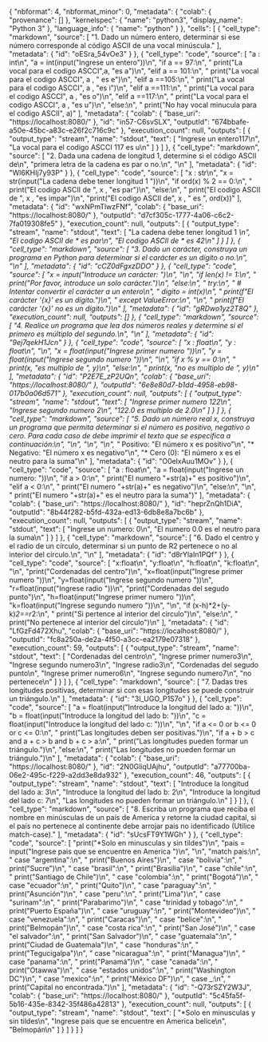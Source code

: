 {
  "nbformat": 4,
  "nbformat_minor": 0,
  "metadata": {
    "colab": {
      "provenance": []
    },
    "kernelspec": {
      "name": "python3",
      "display_name": "Python 3"
    },
    "language_info": {
      "name": "python"
    }
  },
  "cells": [
    {
      "cell_type": "markdown",
      "source": [
        "1. Dado un número entero, determinar si ese número corresponde al código ASCII de una vocal minúscula."
      ],
      "metadata": {
        "id": "oESra_54vOe3"
      }
    },
    {
      "cell_type": "code",
      "source": [
        "a : int\n",
        "a = int(input(\"Ingrese un entero\"))\n",
        "if a == 97:\n",
        "  print(\"La vocal para el codigo ASCCI\",a, \"es a\")\n",
        "elif a == 101:\n",
        "  print(\"La vocal para el codigo ASCCI\", a , \" es e\")\n",
        "elif a ==105:\n",
        "  print(\"La vocal para el codigo ASCCI\", a , \"es i\")\n",
        "elif a ==111:\n",
        "  print(\"La vocal para el codigo ASCCI\", a , \"es o\")\n",
        "elif a ==117:\n",
        "  print(\"La vocal para el codigo ASCCI\", a , \"es u\")\n",
        "else:\n",
        "  print(\"No hay vocal minucula para el codigo ASCII\", a)"
      ],
      "metadata": {
        "colab": {
          "base_uri": "https://localhost:8080/"
        },
        "id": "in57-C6svSLX",
        "outputId": "674bbafe-a50e-45bc-a83c-e26f2c716c9c"
      },
      "execution_count": null,
      "outputs": [
        {
          "output_type": "stream",
          "name": "stdout",
          "text": [
            "Ingrese un entero117\n",
            "La vocal para el codigo ASCCI 117 es u\n"
          ]
        }
      ]
    },
    {
      "cell_type": "markdown",
      "source": [
        "2. Dada una cadena de longitud 1, determine si el código ASCII de\n",
        "primera letra de la cadena es par o no.\n",
        "\n"
      ],
      "metadata": {
        "id": "Wl6KHIj7y93P"
      }
    },
    {
      "cell_type": "code",
      "source": [
        "x : str\n",
        "x = str(input(\"La cadena debe tener longitud 1 \"))\n",
        "if ord(x) % 2 == 0:\n",
        "  print(\"El codigo ASCII de \", x , \"es par\")\n",
        "else:\n",
        "  print(\"El codigo ASCII de \", x , \"es impar\")\n",
        "print(\"El codigo ASCII de\", x , \" es \", ord(x))"
      ],
      "metadata": {
        "id": "wxNPmTlwzFNf",
        "colab": {
          "base_uri": "https://localhost:8080/"
        },
        "outputId": "d7cf305c-1777-4a06-c6c2-7fa019308fe5"
      },
      "execution_count": null,
      "outputs": [
        {
          "output_type": "stream",
          "name": "stdout",
          "text": [
            "La cadena debe tener longitud 1 *\n",
            "El codigo ASCII de  * es par\n",
            "El codigo ASCII de *  es  42\n"
          ]
        }
      ]
    },
    {
      "cell_type": "markdown",
      "source": [
        "3. Dado un carácter, construya un programa en Python para determinar si el carácter es un dígito o no.\n",
        "\n"
      ],
      "metadata": {
        "id": "cCZ0dFgxzDDO"
      }
    },
    {
      "cell_type": "code",
      "source": [
        "x = input(\"Introduce un carácter: \")\n",
        "\n",
        "if len(x) != 1:\n",
        "    print(\"Por favor, introduce un solo carácter.\")\n",
        "else:\n",
        "    try:\n",
        "        # Intentar convertir el carácter a un entero\n",
        "        digito = int(x)\n",
        "        print(f\"El carácter '{x}' es un dígito.\")\n",
        "    except ValueError:\n",
        "\n",
        "        print(f\"El carácter '{x}' no es un dígito.\")\n"
      ],
      "metadata": {
        "id": "gRDwo1yz2T8Q"
      },
      "execution_count": null,
      "outputs": []
    },
    {
      "cell_type": "markdown",
      "source": [
        "4. Realice un programa que lea dos números reales y determine si el primero es múltiplo del segundo.\n",
        "\n"
      ],
      "metadata": {
        "id": "9ej7qekH1Jcn"
      }
    },
    {
      "cell_type": "code",
      "source": [
        "x : float\n",
        "y : float\n",
        "\n",
        "x = float(input(\"Ingrese primer numero \"))\n",
        "y = float(input(\"Ingrese segundo numero \"))\n",
        "\n",
        "if x % y == 0:\n",
        "  print(x, \"es multiplo de \", y)\n",
        "else:\n",
        "  print(x, \"no es multiplo de \", y)\n"
      ],
      "metadata": {
        "id": "P2E7E_zP2UQn",
        "colab": {
          "base_uri": "https://localhost:8080/"
        },
        "outputId": "6e8e80d7-b1dd-4958-eb98-017b0a06d571"
      },
      "execution_count": null,
      "outputs": [
        {
          "output_type": "stream",
          "name": "stdout",
          "text": [
            "Ingrese primer numero 122\n",
            "Ingrese segundo numero 2\n",
            "122.0 es multiplo de  2.0\n"
          ]
        }
      ]
    },
    {
      "cell_type": "markdown",
      "source": [
        "5. Dado un número real x, construya un programa que permita determinar si el número es positivo, negativo o cero. Para cada caso de debe imprimir el texto que se especifica a continuación:\n",
        "\n",
        "\n",
        "\n",
        "*   Positivo: \"El número x es positivo\"\n",
        "*   Negativo: \"El número x es negativo\"\n",
        "*   Cero (0): \"El número x es el neutro para la suma\"\n"
      ],
      "metadata": {
        "id": "O0elxAuu1MOv"
      }
    },
    {
      "cell_type": "code",
      "source": [
        "a : float\n",
        "a = float(input(\"Ingrese un numero: \"))\n",
        "if a > 0:\n",
        "  print(\"El numero \"+str(a)+\" es positivo\")\n",
        "elif a < 0:\n",
        "  print(\"El numero \"+str(a)+\" es negativo\")\n",
        "else:\n",
        "\n",
        "  print(\"El numero \"+str(a)+\" es el neutro para la suma\")"
      ],
      "metadata": {
        "colab": {
          "base_uri": "https://localhost:8080/"
        },
        "id": "heprZnQh1DiA",
        "outputId": "8b44f282-b5fd-432a-ed13-6db8e8a7bc6b"
      },
      "execution_count": null,
      "outputs": [
        {
          "output_type": "stream",
          "name": "stdout",
          "text": [
            "Ingrese un numero: 0\n",
            "El numero 0.0 es el neutro para la suma\n"
          ]
        }
      ]
    },
    {
      "cell_type": "markdown",
      "source": [
        "6. Dado el centro y el radio de un círculo, determinar si un punto de R2 pertenece o no al interior del círculo.\n",
        "\n"
      ],
      "metadata": {
        "id": "d8rYlaIn1PQf"
      }
    },
    {
      "cell_type": "code",
      "source": [
        "x:float\n",
        "y:float\n",
        "h:float\n",
        "k:float\n",
        "\n",
        "print(\"Cordenadas del centro\")\n",
        "x=float(input(\"Ingrese primer numero \"))\n",
        "y=float(input(\"Ingrese segundo numero \"))\n",
        "r=float(input(\"Ingrese radio \"))\n",
        "print(\"Cordenadas del segudo punto\")\n",
        "h=float(input(\"Ingrese primer numero \"))\n",
        "k=float(input(\"Ingrese segundo numero \"))\n",
        "\n",
        "if (x-h)*2+(y-k)*2==r*2:\n",
        "  print(\"Si pertence al interior del circulo\")\n",
        "else:\n",
        "  print(\"No pertenece al interior del circulo\")\n"
      ],
      "metadata": {
        "id": "LfGzFd472Xhu",
        "colab": {
          "base_uri": "https://localhost:8080/"
        },
        "outputId": "fc8a250a-de2a-4f50-a3cc-ea2179e07318"
      },
      "execution_count": 59,
      "outputs": [
        {
          "output_type": "stream",
          "name": "stdout",
          "text": [
            "Cordenadas del centro\n",
            "Ingrese primer numero3\n",
            "Ingrese segundo numero3\n",
            "Ingrese radio3\n",
            "Cordenadas del segudo punto\n",
            "Ingrese primer numero6\n",
            "Ingrese segundo numero7\n",
            "no pertenece\n"
          ]
        }
      ]
    },
    {
      "cell_type": "markdown",
      "source": [
        "7. Dadas tres longitudes positivas, determinar si con esas longitudes se puede construir un triángulo.\n"
      ],
      "metadata": {
        "id": "3I_UGO_P1S7o"
      }
    },
    {
      "cell_type": "code",
      "source": [
        "a = float(input(\"Introduce la longitud del lado a: \"))\n",
        "b = float(input(\"Introduce la longitud del lado b: \"))\n",
        "c = float(input(\"Introduce la longitud del lado c: \"))\n",
        "\n",
        "if a <= 0 or b <= 0 or c <= 0:\n",
        "  print(\"Las longitudes deben ser positivas.\")\n",
        "if a + b > c and a + c > b and b + c > a:\n",
        "  print(\"Las longitudes pueden formar un triángulo.\")\n",
        "else:\n",
        "  print(\"Las longitudes no pueden formar un triángulo.\")\n"
      ],
      "metadata": {
        "colab": {
          "base_uri": "https://localhost:8080/"
        },
        "id": "2N0GliqUAjhu",
        "outputId": "a77700ba-06e2-495c-f229-a2dd3e8da932"
      },
      "execution_count": 46,
      "outputs": [
        {
          "output_type": "stream",
          "name": "stdout",
          "text": [
            "Introduce la longitud del lado a: 3\n",
            "Introduce la longitud del lado b: 2\n",
            "Introduce la longitud del lado c: 7\n",
            "Las longitudes no pueden formar un triángulo.\n"
          ]
        }
      ]
    },
    {
      "cell_type": "markdown",
      "source": [
        "8. Escriba un programa que reciba el nombre en minúsculas de un país de America y retorne la ciudad capital, si el país no pertenece al continente debe arrojar país no identificado (Utilice match-case)."
      ],
      "metadata": {
        "id": "sUcsFT9Y1WGh"
      }
    },
    {
      "cell_type": "code",
      "source": [
        "print(\"*Solo en minusculas y sin tildes\")\n",
        "pais = input(\"Ingrese pais que se encuentre en America \")\n",
        "\n",
        "match pais:\n",
        "  case \"argentina\":\n",
        "    print(\"Buenos Aires\")\n",
        "  case \"bolivia\":\n",
        "    print(\"Sucre\")\n",
        "  case \"brasil\":\n",
        "    print(\"Brasilia\")\n",
        "  case \"chile\":\n",
        "    print(\"Santiago de Chile\")\n",
        "  case \"colombia\":\n",
        "    print(\"Bogotá\")\n",
        "  case \"ecuador\":\n",
        "    print(\"Quito\")\n",
        "  case  \"paraguay\":\n",
        "    print(\"Asunción\")\n",
        "  case \"peru\":\n",
        "    print(\"Lima\")\n",
        "  case \"surinam\":\n",
        "    print(\"Parabarimo\")\n",
        "  case \"trinidad y tobago\":\n",
        "    print(\"Puerto España\")\n",
        "  case \"uruguay\":\n",
        "    print(\"Montevideo\")\n",
        "  case \"venezuela\":\n",
        "    print(\"Caracas\")\n",
        "  case \"belice\":\n",
        "    print(\"Belmopán\")\n",
        "  case \"costa rica\":\n",
        "    print(\"San José\")\n",
        "  case \"el salvador\":\n",
        "    print(\"San Salvador\")\n",
        "  case \"guatemala\":\n",
        "    print(\"Ciudad de Guatemala\")\n",
        "  case \"honduras\":\n",
        "    print(\"Tegucigalpa\")\n",
        "  case \"nicaragua\":\n",
        "    print(\"Managua\")\n",
        "  case \"panama\":\n",
        "    print(\"Panamá\")\n",
        "  case \"canada\":\n",
        "    print(\"Otawwa\")\n",
        "  case \"estados unidos\":\n",
        "    print(\"Washington DC\")\n",
        "  case \"mexico\":\n",
        "    print(\"México DF\")\n",
        "  case _:\n",
        "        print(\"Capital no encontrada.\")\n"
      ],
      "metadata": {
        "id": "-Q73rSZY2W3J",
        "colab": {
          "base_uri": "https://localhost:8080/"
        },
        "outputId": "5c45fa5f-5b16-435e-8342-35f486a42813"
      },
      "execution_count": null,
      "outputs": [
        {
          "output_type": "stream",
          "name": "stdout",
          "text": [
            "*Solo en minusculas y sin tildes\n",
            "Ingrese pais que se encuentre en America belice\n",
            "Belmopán\n"
          ]
        }
      ]
    }
  ]
}

